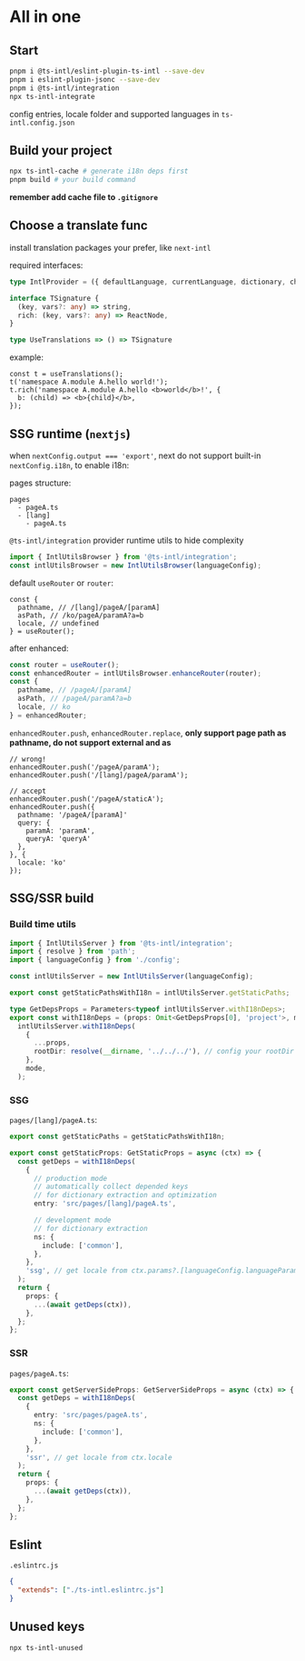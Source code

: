 # All in one

## Start

```bash
pnpm i @ts-intl/eslint-plugin-ts-intl --save-dev
pnpm i eslint-plugin-jsonc --save-dev
pnpm i @ts-intl/integration
npx ts-intl-integrate
```

config entries, locale folder and supported languages in `ts-intl.config.json`

## Build your project

```bash
npx ts-intl-cache # generate i18n deps first
pnpm build # your build command
```

**remember add cache file to `.gitignore`**

## Choose a translate func

install translation packages your prefer, like `next-intl`

required interfaces:

```ts
type IntlProvider = ({ defaultLanguage, currentLanguage, dictionary, children }) => ReactNode

interface TSignature {
  (key, vars?: any) => string,
  rich: (key, vars?: any) => ReactNode,
}

type UseTranslations => () => TSignature
```

example:

```tsx
const t = useTranslations();
t('namespace A.module A.hello world!');
t.rich('namespace A.module A.hello <b>world</b>!', {
  b: (child) => <b>{child}</b>,
});
```

## SSG runtime (`nextjs`)

when `nextConfig.output === 'export'`, next do not support built-in `nextConfig.i18n`, to enable i18n:

pages structure:

```
pages
  - pageA.ts
  - [lang]
    - pageA.ts
```

`@ts-intl/integration` provider runtime utils to hide complexity

```ts
import { IntlUtilsBrowser } from '@ts-intl/integration';
const intlUtilsBrowser = new IntlUtilsBrowser(languageConfig);
```

default `useRouter` or `router`:

```tsx
const {
  pathname, // /[lang]/pageA/[paramA]
  asPath, // /ko/pageA/paramA?a=b
  locale, // undefined
} = useRouter();
```

after enhanced:

```ts
const router = useRouter();
const enhancedRouter = intlUtilsBrowser.enhanceRouter(router);
const {
  pathname, // /pageA/[paramA]
  asPath, // /pageA/paramA?a=b
  locale, // ko
} = enhancedRouter;
```

`enhancedRouter.push`, `enhancedRouter.replace`, **only support page path as pathname, do not support external and as**

```tsx
// wrong!
enhancedRouter.push('/pageA/paramA');
enhancedRouter.push('/[lang]/pageA/paramA');

// accept
enhancedRouter.push('/pageA/staticA');
enhancedRouter.push({
  pathname: '/pageA/[paramA]'
  query: {
    paramA: 'paramA',
    queryA: 'queryA'
  },
}, {
  locale: 'ko'
});
```

## SSG/SSR build

### Build time utils

```ts
import { IntlUtilsServer } from '@ts-intl/integration';
import { resolve } from 'path';
import { languageConfig } from './config';

const intlUtilsServer = new IntlUtilsServer(languageConfig);

export const getStaticPathsWithI18n = intlUtilsServer.getStaticPaths;

type GetDepsProps = Parameters<typeof intlUtilsServer.withI18nDeps>;
export const withI18nDeps = (props: Omit<GetDepsProps[0], 'project'>, mode: GetDepsProps[1] = 'ssg') =>
  intlUtilsServer.withI18nDeps(
    {
      ...props,
      rootDir: resolve(__dirname, '../../../'), // config your rootDir
    },
    mode,
  );
```

### SSG

`pages/[lang]/pageA.ts`:

```ts
export const getStaticPaths = getStaticPathsWithI18n;

export const getStaticProps: GetStaticProps = async (ctx) => {
  const getDeps = withI18nDeps(
    {
      // production mode
      // automatically collect depended keys
      // for dictionary extraction and optimization
      entry: 'src/pages/[lang]/pageA.ts',

      // development mode
      // for dictionary extraction
      ns: {
        include: ['common'],
      },
    },
    'ssg', // get locale from ctx.params?.[languageConfig.languageParamName]
  );
  return {
    props: {
      ...(await getDeps(ctx)),
    },
  };
};
```

### SSR

`pages/pageA.ts`:

```ts
export const getServerSideProps: GetServerSideProps = async (ctx) => {
  const getDeps = withI18nDeps(
    {
      entry: 'src/pages/pageA.ts',
      ns: {
        include: ['common'],
      },
    },
    'ssr', // get locale from ctx.locale
  );
  return {
    props: {
      ...(await getDeps(ctx)),
    },
  };
};
```

## Eslint

`.eslintrc.js`

```json
{
  "extends": ["./ts-intl.eslintrc.js"]
}
```

## Unused keys

```bash
npx ts-intl-unused
```

